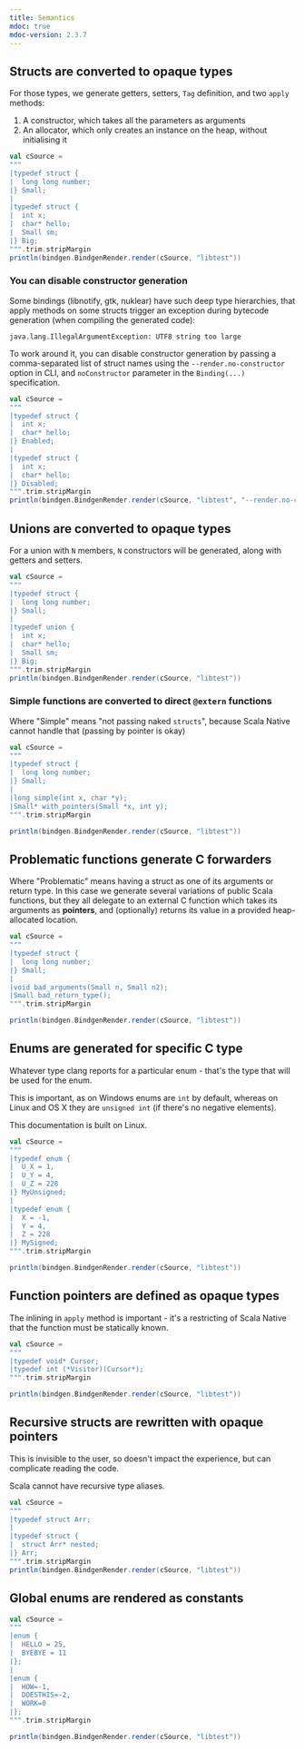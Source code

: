 ```yaml
---
title: Semantics 
mdoc: true
mdoc-version: 2.3.7
---
```


## Structs are converted to opaque types

For those types, we generate getters, setters, `Tag` definition, and two `apply` methods:

1. A constructor, which takes all the parameters as arguments
2. An allocator, which only creates an instance on the heap, without initialising it

```scala mdoc:passthrough
val cSource = 
"""
|typedef struct {
|  long long number;
|} Small;
|
|typedef struct {
|  int x;
|  char* hello;
|  Small sm;
|} Big;
""".trim.stripMargin
println(bindgen.BindgenRender.render(cSource, "libtest"))
```


### You can disable constructor generation 

Some bindings (libnotify, gtk, nuklear) have such deep type hierarchies, that apply methods 
on some structs trigger an exception during bytecode generation (when compiling the generated 
code):

```
java.lang.IllegalArgumentException: UTF8 string too large
```

To work around it, you can disable constructor generation by passing a comma-separated 
list of struct names using the `--render.no-constructor` option in CLI, and `noConstructor`
parameter in the `Binding(...)` specification.

```scala mdoc:nest:passthrough
val cSource = 
"""
|typedef struct {
|  int x;
|  char* hello;
|} Enabled;
|
|typedef struct {
|  int x;
|  char* hello;
|} Disabled;
""".trim.stripMargin
println(bindgen.BindgenRender.render(cSource, "libtest", "--render.no-constructor", "Disabled"))
```


## Unions are converted to opaque types

For a union with `N` members, `N` constructors will be generated,
along with getters and setters.

```scala mdoc:nest:passthrough
val cSource = 
"""
|typedef struct {
|  long long number;
|} Small;
|
|typedef union {
|  int x;
|  char* hello;
|  Small sm;
|} Big;
""".trim.stripMargin
println(bindgen.BindgenRender.render(cSource, "libtest"))
```

### Simple functions are converted to direct `@extern` functions

Where "Simple" means "not passing naked `structs`", because Scala Native cannot handle that (passing by pointer is okay)


```scala mdoc:nest:passthrough
val cSource = 
"""
|typedef struct {
|  long long number;
|} Small;
|
|long simple(int x, char *y);
|Small* with_pointers(Small *x, int y);
""".trim.stripMargin

println(bindgen.BindgenRender.render(cSource, "libtest"))
```

## Problematic functions generate C forwarders

Where "Problematic" means having a struct as one of its arguments or return type.
In this case we generate several variations of public Scala functions,
but they all delegate to an external C function which takes its arguments as **pointers**, and (optionally) returns its value in a provided heap-allocated location.

```scala mdoc:nest:passthrough
val cSource = 
"""
|typedef struct {
|  long long number;
|} Small;
|
|void bad_arguments(Small n, Small n2);
|Small bad_return_type();
""".trim.stripMargin

println(bindgen.BindgenRender.render(cSource, "libtest"))
```

## Enums are generated for specific C type

Whatever type clang reports for a particular enum - that's the type that will be
used for the enum.

This is important, as on Windows enums are `int` by default, whereas on Linux and OS X they are `unsigned int` (if there's no negative elements).

This documentation is built on Linux.

```scala mdoc:nest:passthrough
val cSource = 
"""
|typedef enum {
|  U_X = 1,
|  U_Y = 4,
|  U_Z = 228
|} MyUnsigned;
|
|typedef enum {
|  X = -1,
|  Y = 4,
|  Z = 228
|} MySigned;
""".trim.stripMargin

println(bindgen.BindgenRender.render(cSource, "libtest"))
```

## Function pointers are defined as opaque types

The inlining in `apply` method is important - it's a restricting of Scala Native 
that the function must be statically known.

```scala mdoc:nest:passthrough
val cSource = 
"""
|typedef void* Cursor;
|typedef int (*Visitor)(Cursor*);
""".trim.stripMargin

println(bindgen.BindgenRender.render(cSource, "libtest"))
```

## Recursive structs are rewritten with opaque pointers

This is invisible to the user, so doesn't impact the experience, but 
can complicate reading the code.

Scala cannot have recursive type aliases.

```scala mdoc:nest:passthrough
val cSource = 
"""
|typedef struct Arr;
|
|typedef struct {
|  struct Arr* nested;
|} Arr;
""".trim.stripMargin
println(bindgen.BindgenRender.render(cSource, "libtest"))
```

## Global enums are rendered as constants

```scala mdoc:nest:passthrough
val cSource = 
"""
|enum {
|  HELLO = 25,
|  BYEBYE = 11
|};
|
|enum {
|  HOW=-1,
|  DOESTHIS=-2,
|  WORK=0
|};
""".trim.stripMargin

println(bindgen.BindgenRender.render(cSource, "libtest"))
```
